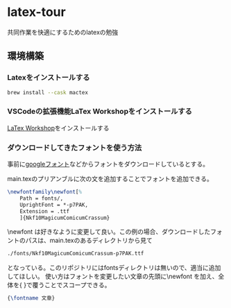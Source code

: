 # latex-tour

共同作業を快適にするためのlatexの勉強

## 環境構築

### Latexをインストールする

```bash
brew install --cask mactex
```

### VSCodeの拡張機能LaTex Workshopをインストールする

[LaTex Workshop](https://marketplace.visualstudio.com/items?itemName=James-Yu.latex-workshop)をインストールする

### ダウンロードしてきたフォントを使う方法

事前に[googleフォント](https://fonts.google.com/)などからフォントをダウンロードしているとする。

main.texのプリアンブルに次の文を追加することでフォントを追加できる。

```latex
\newfontfamily\newfont[%
    Path = fonts/,
    UprightFont = *-p7PAK,
    Extension = .ttf
    ]{Nkf10MagicumComicumCrassum}
```

\newfont は好きなように変更して良い。この例の場合、ダウンロードしたフォントのパスは、main.texのあるディレクトリから見て

```bash
./fonts/Nkf10MagicumComicumCrassum-p7PAK.ttf
```

となっている。このリポジトリにはfontsディレクトリは無いので、適当に追加してほしい。
使い方はフォントを変更したい文章の先頭に\newfont を加え、全体を{ }で覆うことでスコープできる。

```latex
{\fontname 文章}
```
